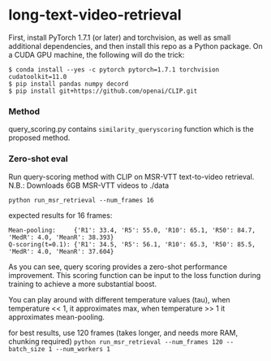# long-text-video-retrieval

First, install PyTorch 1.7.1 (or later) and torchvision, as well as small additional dependencies, and then install this repo as a Python package. On a CUDA GPU machine, the following will do the trick:

```
$ conda install --yes -c pytorch pytorch=1.7.1 torchvision cudatoolkit=11.0
$ pip install pandas numpy decord
$ pip install git+https://github.com/openai/CLIP.git
```
### Method
query_scoring.py contains `similarity_queryscoring` function which is the proposed method.


### Zero-shot eval
Run query-scoring method with CLIP on MSR-VTT text-to-video retrieval.
N.B.: Downloads 6GB MSR-VTT videos to ./data

`python run_msr_retrieval --num_frames 16`

expected results for 16 frames:
```
Mean-pooling:     {'R1': 33.4, 'R5': 55.0, 'R10': 65.1, 'R50': 84.7, 'MedR': 4.0, 'MeanR': 38.393}
Q-scoring(t=0.1): {'R1': 34.5, 'R5': 56.1, 'R10': 65.3, 'R50': 85.5, 'MedR': 4.0, 'MeanR': 37.604}
```


As you can see, query scoring provides a zero-shot performance improvement. This scoring function can be input to the loss function during training to achieve a more substantial boost.

You can play around with different temperature values (tau), when temperature << 1, it approximates max, when temperature >> 1 it approximates mean-pooling.

for best results, use 120 frames (takes longer, and needs more RAM, chunking required)
`python run_msr_retrieval --num_frames 120 --batch_size 1 --num_workers 1`







